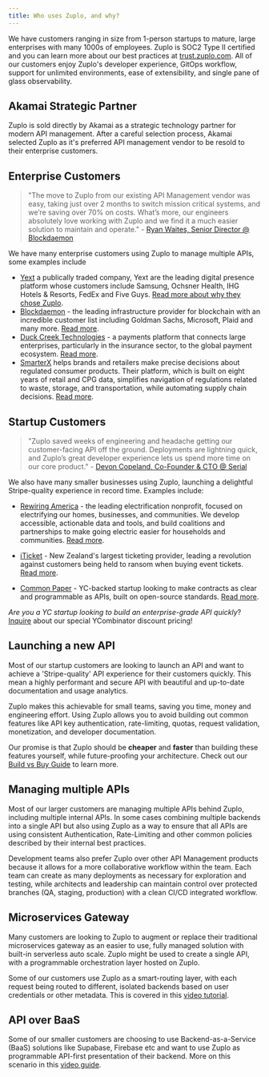 ```yaml
---
title: Who uses Zuplo, and why?
---
```


We have customers ranging in size from 1-person startups to mature, large
enterprises with many 1000s of employees. Zuplo is SOC2 Type II certified
and you can learn more about our best practices at [trust.zuplo.com](https://trust.zuplo.com).
All of our customers enjoy Zuplo's developer
experience, GitOps workflow, support for unlimited environments, ease of
extensibility, and single pane of glass observability. 

## Akamai Strategic Partner

Zuplo is sold directly by Akamai as a strategic technology partner for modern API management.
After a careful selection process, Akamai selected Zuplo as it's preferred API management vendor 
to be resold to their enterprise customers. 

## Enterprise Customers

> "The move to Zuplo from our existing API Management vendor was easy, taking
> just over 2 months to switch mission critical systems, and we’re saving over
> 70% on costs. What’s more, our engineers absolutely love working with Zuplo
> and we find it a much easier solution to maintain and operate." -
> [Ryan Waites, Senior Director @ Blockdaemon](https://www.linkedin.com/in/ryan-waites-020313180/)

We have many enterprise customers using Zuplo to manage multiple APIs, some
examples include

- [Yext](https://www.yext.com/) a publically traded company, Yext are the leading digital presence
  platform whose customers include Samsung, Ochsner Health, IHG Hotels & Resorts,
  FedEx and Five Guys. [Read more about why they chose Zuplo](https://zuplo.com/customers/yext).
- [Blockdaemon](https://blockdaemon.com) - the leading infrastructure provider
  for blockchain with an incredible customer list including Goldman Sachs,
  Microsoft, Plaid and many more. [Read more](https://zuplo.com/customers/blockdaemon).
- [Duck Creek Technologies](https://www.duckcreek.com/) - a payments platform that 
  connects large enterprises, particularly in the insurance sector, to the 
  global payment ecosystem. [Read more](https://zuplo.com/customers/duck-creek).
- [SmarterX](https://www.smarterx.com/) helps brands and retailers make precise 
  decisions about regulated consumer products. Their platform, which is built on
  eight years of retail and CPG data, simplifies navigation of regulations related to waste, storage, 
  and transportation, while automating supply chain decisions. 
  [Read more](https://zuplo.com/customers/smarterx).

## Startup Customers

> "Zuplo saved weeks of engineering and headache getting our customer-facing API
> off the ground. Deployments are lightning quick, and Zuplo’s great developer
> experience lets us spend more time on our core product." -
> [Devon Copeland, Co-Founder & CTO @ Serial](https://www.linkedin.com/in/devonkcopeland/)

We also have many smaller businesses using Zuplo, launching a delightful
Stripe-quality experience in record time. Examples include:

- [Rewiring America](https://www.rewiringamerica.org/) - the leading
  electrification nonprofit, focused on electrifying our homes, businesses, and
  communities. We develop accessible, actionable data and tools, and build
  coalitions and partnerships to make going electric easier for households and
  communities. [Read more](https://zuplo.com/customers/rewiring-america).

- [iTicket](https://iticket.co.nz) - New Zealand's largest ticketing provider,
  leading a revolution against customers being held to ransom when buying event
  tickets. [Read more](https://zuplo.com/customers/iticket).

- [Common Paper](https://commonpaper.com) - YC-backed startup looking to make
  contracts as clear and programmable as APIs, built on open-source standards.
  [Read more](https://zuplo.com/customers/common-paper).

_Are you a YC startup looking to build an enterprise-grade API quickly_?
[Inquire](mailto:sales@zuplo.com) about our special YCombinator discount
pricing!

## Launching a new API

Most of our startup customers are looking to launch an API and want to achieve a
'Stripe-quality' API experience for their customers quickly. This mean a highly
performant and secure API with beautiful and up-to-date documentation and usage
analytics.

Zuplo makes this achievable for small teams, saving you time, money and
engineering effort. Using Zuplo allows you to avoid building out common features
like API key authentication, rate-limiting, quotas, request validation,
monetization, and developer documentation.

Our promise is that Zuplo should be **cheaper** and **faster** than building
these features yourself, while future-proofing your architecture. Check out our
[Build vs Buy Guide](https://zuplo.com/build-vs-buy-api-management-tools) to
learn more.

## Managing multiple APIs

Most of our larger customers are managing multiple APIs behind Zuplo, including
multiple internal APIs. In some cases combining multiple backends into a single
API but also using Zuplo as a way to ensure that all APIs are using consistent
Authentication, Rate-Limiting and other common policies described by their
internal best practices.

Development teams also prefer Zuplo over other API Management products because
it allows for a more collaborative workflow within the team. Each team can
create as many deployments as necessary for exploration and testing, while
architects and leadership can maintain control over protected branches (QA,
staging, production) with a clean CI/CD integrated workflow.

## Microservices Gateway

Many customers are looking to Zuplo to augment or replace their traditional
microservices gateway as an easier to use, fully managed solution with built-in
serverless auto scale. Zuplo might be used to create a single API, with a
programmable orchestration layer hosted on Zuplo.

Some of our customers use Zuplo as a smart-routing layer, with each request
being routed to different, isolated backends based on user credentials or other
metadata. This is covered in this
[video tutorial](https://www.youtube.com/watch?v=SC-HuZqEEPE).

## API over BaaS

Some of our smaller customers are choosing to use Backend-as-a-Service (BaaS)
solutions like Supabase, Firebase etc and want to use Zuplo as programmable
API-first presentation of their backend. More on this scenario in this
[video guide](https://www.youtube.com/watch?v=GJSkbxMnWxE).
